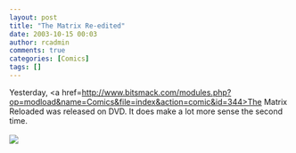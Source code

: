 ```yaml
---
layout: post
title: "The Matrix Re-edited"
date: 2003-10-15 00:03
author: rcadmin
comments: true
categories: [Comics]
tags: []
---
```

Yesterday, <a href=http://www.bitsmack.com/modules.php?op=modload&name=Comics&file=index&action=comic&id=344>The Matrix Reloaded</a> was released on DVD. It does make a lot more sense the second time.<Br><br><!--more--><img src='http://dl.bitsmack.com/comics/20031015.gif'   />
